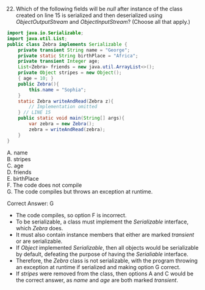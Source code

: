 22. Which of the following fields will be *null* after instance of the class created on line 15 is serialized and then
    deserialized using *ObjectOutputStream* and *ObjectInputStream*? (Choose all that apply.)

```java
import java.io.Serializable;
import java.util.List;
public class Zebra implements Serializable {
    private transient String name = "George";
    private static String birthPlace = "Africa";
    private transient Integer age;
    List<Zebra> friends = new java.util.ArrayList<>();
    private Object stripes = new Object();
    { age = 10; }
    public Zebra(){
        this.name = "Sophia";
    }
    static Zebra writeAndRead(Zebra z){
        // Implementation omitted
    } // LINE 15
    public static void main(String[] args){
        var zebra = new Zebra();
        zebra = writeAndRead(zebra);
    }
}
```

A. name <br>
B. stripes <br>
C. age <br>
D. friends <br>
E. birthPlace <br>
F. The code does not compile <br>
G. The code compiles but throws an exception at runtime.

Correct Answer: G

- The code compiles, so option F is incorrect.
- To be serializable, a class must implement the *Serializable* interface, which *Zebra* does.
- It must also contain instance members that either are marked *transient* or are serializable.
- If *Object* implemented *Serializable*, then all objects would be serializable by default, defeating the purpose of
  having the *Serialiable* interface.
- Therefore, the *Zebra* class is not serializable, with the program throwing an exception at runtime if serialized and 
  making option G correct.
- If *stripes* were removed from the class, then options A and C would be the correct answer, as *name* and *age* are 
  both marked *transient*.